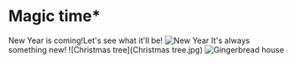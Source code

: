 # Magic time*
New Year is coming!Let's see what it'll be!
![New Year](https://github.com/Pollyaa/New-website/blob/main/Christmas%20tree.jpg)
It's always something new!
![Christmas tree](Christmas tree.jpg)
![Gingerbread house](https://github.com/Pollyaa/New-website/blob/main/Gingerbread%20House.jpg)
